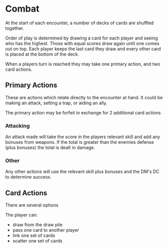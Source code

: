 # Combat

At the start of each encounter, a number of decks of cards are shuffled together.

Order of play is determined by drawing a card for each player and seeing who has the highest. Those with equal scores draw again until one comes out on top. Each player keeps the last card they draw and every other card is placed at the bottom of the deck.

When a players turn is reached they may take one primary action, and two card actions.

## Primary Actions

These are actions which relate directly to the encounter at hand. It could be making an attack, setting a trap, or aiding an ally.

The primary action may be forfeit in exchange for 2 additional card actions

### Attacking

An attack made will take the score in the players relevant skill and add any bonuses from weapons. If the total is greater than the enemies defense (plus bonuses) the total is dealt in damage.

### Other

Any other actions will use the relevant skill plus bonuses and the DM's DC to determine success.

## Card Actions

There are several options

The player can:

- draw from the draw pile
- pass one card to another player
- link one set of cards
- scatter one set of cards
